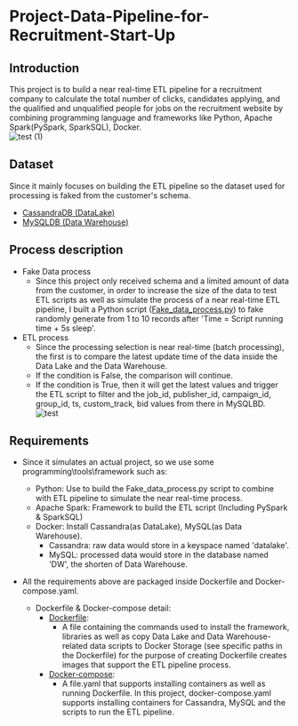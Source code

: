 # Project-Data-Pipeline-for-Recruitment-Start-Up

## Introduction
This project is to build a near real-time ETL pipeline for a recruitment company to calculate the total number of clicks, candidates applying, and the qualified and unqualified people for jobs on the recruitment website by combining programming language and frameworks like Python, Apache Spark(PySpark, SparkSQL), Docker.
<br>
![test (1)](https://github.com/DuyDoan233/Project-Data-Pipeline-for-Recruitment-Start-Up-/assets/101572443/d9656f3f-5c8e-44b7-973c-972b5e8d6771)

## Dataset
Since it mainly focuses on building the ETL pipeline so the dataset used for processing is faked from the customer's schema.
- [CassandraDB (DataLake)]()
- [MySQLDB (Data Warehouse)]()

## Process description
- Fake Data process
  - Since this project only received schema and a limited amount of data from the customer, in order to increase the size of the data to test ETL scripts as well as simulate the process of a near real-time ETL pipeline, I built a Python script ([Fake_data_process.py](##)) to fake randomly generate from 1 to 10 records after 'Time = Script running time + 5s sleep'.
- ETL process
  - Since the processing selection is near real-time (batch processing), the first is to compare the latest update time of the data inside the Data Lake and the Data Warehouse.
  - If the condition is False, the comparison will continue.
  - If the condition is True, then it will get the latest values and trigger the ETL script to filter and the job_id, publisher_id, campaign_id, group_id, ts, custom_track, bid values from there in MySQLBD.<br>
![test](https://github.com/DuyDoan233/Project-Data-Pipeline-for-Recruitment-Start-Up/assets/101572443/6d390861-1f15-4a4d-8f13-fbd8afb4f99b)

## Requirements
- Since it simulates an actual project, so we use some programming\tools\framework such as:
  - Python: Use to build the Fake_data_process.py script to combine with ETL pipeline to simulate the near real-time process.
  - Apache Spark: Framework to build the ETL script (Including PySpark & SparkSQL)
  - Docker: Install Cassandra(as DataLake), MySQL(as Data Warehouse).
    - Cassandra: raw data would store in a keyspace named 'datalake'.
    - MySQL: processed data would store in the database named 'DW', the shorten of Data Warehouse.<br>
- All the requirements above are packaged inside Dockerfile and Docker-compose.yaml.

  - Dockerfile & Docker-compose detail:
    - [Dockerfile](##):
      - A file containing the commands used to install the framework, libraries as well as copy Data Lake and Data Warehouse-related data scripts to Docker Storage (see specific paths in the Dockerfile) for the purpose of creating Dockerfile creates images that support the ETL pipeline process.
    - [Docker-compose](##):
      - A file.yaml that supports installing containers as well as running Dockerfile. In this project, docker-compose.yaml supports installing containers for Cassandra, MySQL and the scripts to run the ETL pipeline.
